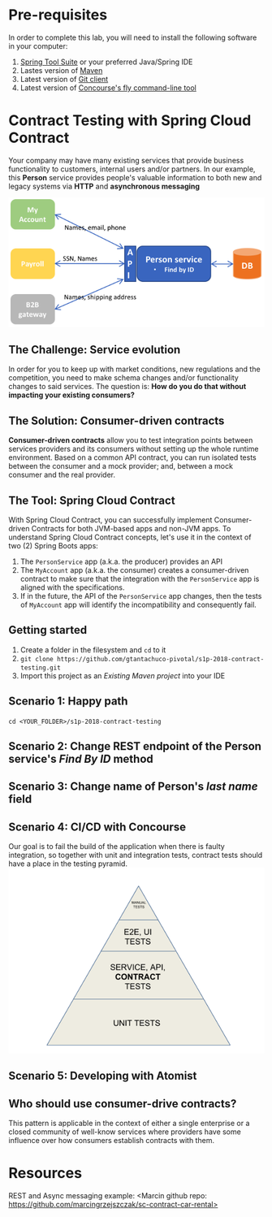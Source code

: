 # Pre-requisites
In order to complete this lab, you will need to install the following software in your computer:
1) [Spring Tool Suite](https://spring.io/tools) or your preferred Java/Spring IDE
1) Lastes version of [Maven](https://maven.apache.org/)
1) Latest version of [Git client](https://git-scm.com/)
1) Latest version of [Concourse's fly command-line tool](https://github.com/concourse/fly)

# Contract Testing with Spring Cloud Contract

Your company may have many existing services that provide business functionality to customers, internal users and/or partners.
In our example, this __Person__ service provides people's valuable information to both new and legacy systems via __HTTP__ and __asynchronous messaging__

![The System](TheSystem.png)

## The Challenge: Service evolution
In order for you to keep up with market conditions, new regulations and the competition, you need to make schema changes and/or functionality changes to said services.
The question is: __How do you do that without impacting your existing consumers?__

## The Solution: Consumer-driven contracts
__Consumer-driven contracts__ allow you to test integration points between services providers and its consumers without setting up the whole runtime environment. Based on a common API contract, you can run isolated tests between the consumer and a mock provider; and, between a mock consumer and the real provider.

## The Tool: Spring Cloud Contract
With Spring Cloud Contract, you can successfully implement Consumer-driven Contracts for both JVM-based apps and non-JVM apps. To understand Spring Cloud Contract concepts, let's use it in the context of two (2) Spring Boots apps:

1) The `PersonService` app (a.k.a. the producer) provides an API
1) The `MyAccount` app (a.k.a. the consumer) creates a consumer-driven contract to make sure that the integration with the `PersonService` app is aligned with the specifications. 
1) If in the future, the API of the `PersonService` app changes, then the tests of `MyAccount` app will identify the incompatibility and consequently fail.

## Getting started
1) Create a folder in the filesystem and `cd` to it
2) `git clone https://github.com/gtantachuco-pivotal/s1p-2018-contract-testing.git`
3) Import this project as an _Existing Maven project_ into your IDE

## Scenario 1: Happy path

`cd <YOUR_FOLDER>/s1p-2018-contract-testing`

## Scenario 2: Change REST endpoint of the Person service's _Find By ID_ method

## Scenario 3: Change name of Person's _last name_ field

## Scenario 4: CI/CD with Concourse
Our goal is to fail the build of the application when there is faulty integration, so together with unit and integration tests, contract tests should have a place in the testing pyramid.
![Test Pyramid](testing_pyramid.png)

## Scenario 5: Developing with Atomist

## Who should use consumer-drive contracts?
This pattern is applicable in the context of either a single enterprise or a closed community of well-know services where providers have some influence over how consumers establish contracts with them.


# Resources
REST and Async messaging example: <Marcin github repo: https://github.com/marcingrzejszczak/sc-contract-car-rental>
